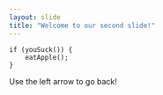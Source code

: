 ```yaml
---
layout: slide
title: "Welcome to our second slide!"
---
```

```
if (youSuck()) {
    eatApple();
}
```
Use the left arrow to go back!
